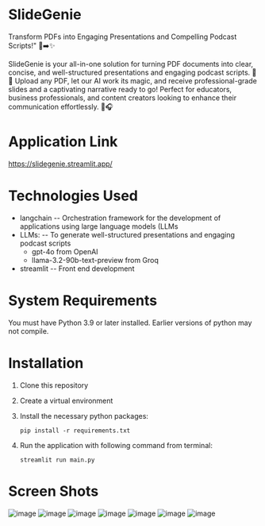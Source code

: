 # SlideGenie
Transform PDFs into Engaging Presentations and Compelling Podcast Scripts!" 📄➡️✨

SlideGenie is your all-in-one solution for turning PDF documents into clear, concise, and well-structured presentations and engaging podcast scripts. 🚀✨ Upload any PDF, let our AI work its magic, and receive professional-grade slides and a captivating narrative ready to go! Perfect for educators, business professionals, and content creators looking to enhance their communication effortlessly. 📝🎧

# Application Link
https://slidegenie.streamlit.app/

# Technologies Used
* langchain -- Orchestration framework for the development of applications using large language models (LLMs
* LLMs: -- To generate well-structured presentations and engaging podcast scripts
  * gpt-4o from OpenAI
  * llama-3.2-90b-text-preview from Groq
* streamlit -- Front end development
   
# System Requirements
You must have Python 3.9 or later installed. Earlier versions of python may not compile.

# Installation
1.  Clone this repository
2. Create a virtual environment
3. Install the necessary python packages:

   `pip install -r requirements.txt`
5. Run the application with following command from terminal:

   `streamlit run main.py`

# Screen Shots
![image](https://github.com/user-attachments/assets/68ed1193-61a9-49a7-a160-9a10b46c523e)
![image](https://github.com/user-attachments/assets/e95c591d-c3bc-41e1-ae33-9c2a9568a6ee)
![image](https://github.com/user-attachments/assets/1c32540e-390d-4531-b2df-6168a9524cab)
![image](https://github.com/user-attachments/assets/81309cc6-25ae-405c-b4c6-e6ba0c58de3d)
![image](https://github.com/user-attachments/assets/75f13d10-067c-477a-8d68-10eefb280b74)
![image](https://github.com/user-attachments/assets/65f12608-e934-4788-88b4-2d79d1641a4d)
![image](https://github.com/user-attachments/assets/34fe8fe1-fef0-4d86-9287-5b4b4aa7924f)





